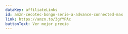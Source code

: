 ```yaml
---
dataKey: affiliateLinks
id: amzn-cecotec-bongo-serie-a-advance-connected-max
link: https://amzn.to/3gYYPAc
buttonText: Ver mejor precio
---
```

